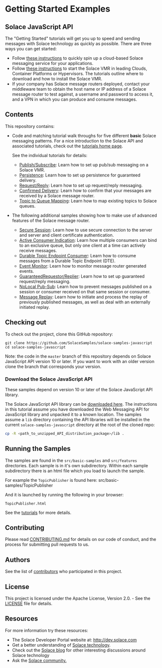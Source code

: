 # Getting Started Examples

## Solace JavaScript API

The "Getting Started" tutorials will get you up to speed and sending messages with Solace technology as quickly as possible. There are three ways you can get started:

- Follow [these instructions](https://cloud.solace.com/learn/group_getting_started/ggs_signup.html) to quickly spin up a cloud-based Solace messaging service for your applications.
- Follow [these instructions](https://docs.solace.com/Solace-SW-Broker-Set-Up/Setting-Up-SW-Brokers.htm) to start the Solace VMR in leading Clouds, Container Platforms or Hypervisors. The tutorials outline where to download and how to install the Solace VMR.
- If your company has Solace message routers deployed, contact your middleware team to obtain the host name or IP address of a Solace message router to test against, a username and password to access it, and a VPN in which you can produce and consume messages.

## Contents

This repository contains:

* Code and matching tutorial walk throughs for five different **basic** Solace messaging patterns. For a nice introduction to the Solace API and associated tutorials, check out the [tutorials home page](https://dev.solace.com/samples/solace-samples-javascript/).

    See the individual tutorials for details:

    - [Publish/Subscribe](https://dev.solace.com/samples/solace-samples-javascript/publish-subscribe): Learn how to set up pub/sub messaging on a Solace VMR.
    - [Persistence](https://dev.solace.com/samples/solace-samples-javascript/persistence-with-queues): Learn how to set up persistence for guaranteed delivery.
    - [Request/Reply](https://dev.solace.com/samples/solace-samples-javascript/request-reply): Learn how to set up request/reply messaging.
    - [Confirmed Delivery](https://dev.solace.com/samples/solace-samples-javascript/confirmed-delivery): Learn how to confirm that your messages are received by a Solace message router.
    - [Topic to Queue Mapping](https://dev.solace.com/samples/solace-samples-javascript/topic-to-queue-mapping): Learn how to map existing topics to Solace queues.

* The following additional samples showing how to make use of advanced features of the Solace message router.

    - [Secure Session](https://github.com/SolaceSamples/solace-samples-javascript/tree/master/src/features/SecureSession): Learn how to use secure connection to the server and server and client certificate authentication.
    - [Active Consumer Indication](https://dev.solace.com/samples/solace-samples-javascript/feature_ActiveConsumerIndication): Learn how multiple consumers can bind to an exclusive queue, but only one client at a time can actively receive messages.
    - [Durable Topic Endpoint Consumer](https://dev.solace.com/samples/solace-samples-javascript/feature_DTEConsumer): Learn how to consume messages from a Durable Topic Endpoint (DTE).
    - [Event Monitor](https://github.com/SolaceSamples/solace-samples-javascript/tree/master/src/features/EventMonitor): Learn how to monitor message router generated events.
    - [GuaranteedRequestor/Replier](https://github.com/SolaceSamples/solace-samples-javascript/tree/master/src/features): Learn how to set up guaranteed request/reply messaging.
    - [NoLocal Pub-Sub](https://github.com/SolaceSamples/solace-samples-javascript/tree/master/src/features/NoLocalPubSub): Learn how to prevent messages published on a session or consumer received on that same session or consumer.
    - [Message Replay](https://github.com/SolaceSamples/solace-samples-javascript/tree/master/src/features/MessageReplay): Learn how to initiate and process the replay of previously published messages, as well as deal with an externally initiated replay.

## Checking out

To check out the project, clone this GitHub repository:

```
git clone https://github.com/SolaceSamples/solace-samples-javascript
cd solace-samples-javascript
```

Note: the code in the `master` branch of this repository depends on Solace JavaScript API version 10 or later. If you want to work with an older version clone the branch that corresponds your version.

### Download the Solace JavaScript API

These samples depend on version 10 or later of the Solace JavaScript API library.

The Solace JavaScript API library can be [downloaded here](https://solace.com/downloads/).  The instructions in this tutorial assume you have downloaded the Web Messaging API for JavaScript library and unpacked it to a known location. The samples assume a  `lib` directory containing the API libraries will be installed in the current `solace-samples-javascript` directory at the root of the cloned repo:

```bash
cp -R <path_to_unzipped_API_distribution_package>/lib .
```

## Running the Samples

The samples are found in the `src/basic-samples` and `src/features` directories. Each sample is in it's own subdirectory. Within each sample subdirectory there is an html file which you load to launch the sample.

For example the `TopicPublisher` is found here:
    src/basic-samples/TopicPublisher

And it is launched by running the following in your browser:

    TopicPublisher.html

See the [tutorials](https://dev.solace.com/samples/solace-samples-javascript/) for more details.

## Contributing

Please read [CONTRIBUTING.md](CONTRIBUTING.md) for details on our code of conduct, and the process for submitting pull requests to us.

## Authors

See the list of [contributors](https://github.com/SolaceSamples/solace-samples-javascript/contributors) who participated in this project.

## License

This project is licensed under the Apache License, Version 2.0. - See the [LICENSE](LICENSE) file for details.

## Resources

For more information try these resources:

- The Solace Developer Portal website at: http://dev.solace.com
- Get a better understanding of [Solace technology](https://solace.com/products/tech/).
- Check out the [Solace blog](http://dev.solace.com/blog/) for other interesting discussions around Solace technology
- Ask the [Solace community.](https://solace.community)

